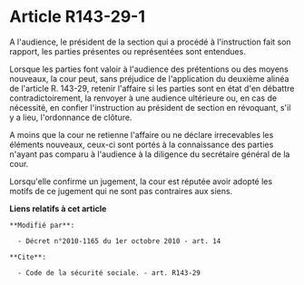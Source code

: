 # Article R143-29-1

A l'audience, le président de la section qui a procédé à l'instruction fait son rapport, les parties présentes ou
représentées sont entendues. 

Lorsque les parties font valoir à l'audience des prétentions ou des moyens nouveaux, la cour peut, sans préjudice de
l'application du deuxième alinéa de l'article R. 143-29, retenir l'affaire si les parties sont en état d'en débattre
contradictoirement, la renvoyer à une audience ultérieure ou, en cas de nécessité, en confier l'instruction au président de
section en révoquant, s'il y a lieu, l'ordonnance de clôture.

A moins que la cour ne retienne l'affaire ou ne déclare irrecevables les éléments nouveaux, ceux-ci sont portés à la
connaissance des parties n'ayant pas comparu à l'audience à la diligence du secrétaire général de la cour. 

Lorsqu'elle confirme un jugement, la cour est réputée avoir adopté les motifs de ce jugement qui ne sont pas contraires aux
siens.

**Liens relatifs à cet article**

	**Modifié par**:

	  - Décret n°2010-1165 du 1er octobre 2010 - art. 14

	**Cite**:

	  - Code de la sécurité sociale. - art. R143-29
